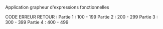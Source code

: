Application grapheur d'expressions fonctionnelles

CODE ERREUR RETOUR :
Partie 1 : 100 - 199
Partie 2 : 200 - 299
Partie 3 : 300 - 399
Partie 4 : 400 - 499